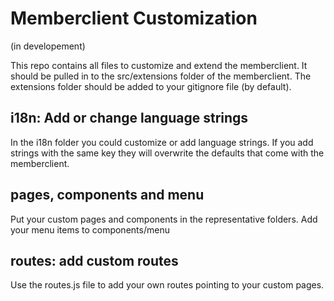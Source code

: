 # Memberclient Customization
(in developement)

This repo contains all files to customize and extend the memberclient. It should be pulled in to the src/extensions folder of the memberclient. The extensions folder should be added to your gitignore file (by default).

## i18n: Add or change language strings
In the i18n folder you could customize or add language strings. If you add strings with the same key they will overwrite the defaults that come with the memberclient.

## pages, components and menu
Put your custom pages and components in the representative folders. Add your menu items to components/menu

## routes: add custom routes
Use the routes.js file to add your own routes pointing to your custom pages.


